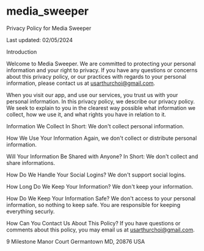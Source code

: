 # media_sweeper

Privacy Policy for Media Sweeper

Last updated: 02/05/2024

Introduction

Welcome to Media Sweeper. We are committed to protecting your personal information and your right to privacy. If you have any questions or concerns about this privacy policy, or our practices with regards to your personal information, please contact us at usarthurchoi@gmail.com.

When you visit our app, and use our services, you trust us with your personal information. In this privacy policy, we describe our privacy policy. We seek to explain to you in the clearest way possible what information we collect, how we use it, and what rights you have in relation to it.

Information We Collect
In Short: We don't collect personal information.

How We Use Your Information
Again, we don't collect or distribute personal information.

Will Your Information Be Shared with Anyone?
In Short: We don't collect and share informations.

How Do We Handle Your Social Logins?
We don't support social logins. 

How Long Do We Keep Your Information?
We don't keep your information. 

How Do We Keep Your Information Safe?
We don't access to your personal information, so nothing to keep safe. You are responsible for keeping everything securly.

How Can You Contact Us About This Policy?
If you have questions or comments about this policy, you may email us at usarthurchoi@gmail.com.

9 Milestone Manor Court Germantown MD, 20876 USA

